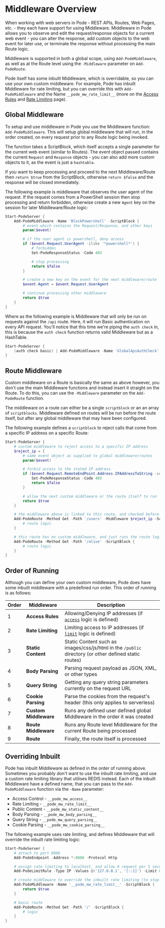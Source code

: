 # Middleware Overview

When working with web servers in Pode - REST APIs, Routes, Web Pages, etc. - they each have support for using Middleware. Middleware in Pode allows you to observe and edit the request/response objects for a current web event - you can alter the response, add custom objects to the web event for later use, or terminate the response without processing the main Route logic.

Middleware is supported in both a global scope, using `Add-PodeMiddleware`, as well as at the Route level using the `-Middleware` parameter on `Add-PodeRoute`.

Pode itself has some inbuilt Middleware, which is overridable, so you can use your own custom middleware. For example, Pode has inbuilt Middleware for rate limiting, but you can override this with `Add-PodeMiddleware` and the Name `__pode_mw_rate_limit__` (more on the [Access Rules](../AccessRules) and [Rate Limiting](../RateLimiting) page).

## Global Middleware

To setup and use middleware in Pode you use the Middleware function: `Add-PodeMiddleware`. This will setup global middleware that will run, in the order created, on every request prior to any Route logic being invoked.

The function takes a ScriptBlock, which itself accepts a single parameter for the current web event (similar to Routes). The event object passed contains the current `Request` and `Response` objects - you can also add more custom objects to it, as the event is just a `hashtable`.

If you want to keep processing and proceed to the next Middleware/Route then `return $true` from the ScriptBlock, otherwise `return $false` and the response will be closed immediately.

The following example is middleware that observes the user agent of the request. If the request comes from a PowerShell session then stop processing and return forbidden, otherwise create a new `Agent` key on the session for later Middleware/Route logic:

```powershell
Start-PodeServer {
    Add-PodeMiddleware -Name 'BlockPowershell' -ScriptBlock {
        # event which contains the Request/Response, and other keys
        param($event)

        # if the user agent is powershell, deny access
        if ($event.Request.UserAgent -ilike '*powershell*') {
            # forbidden
            Set-PodeResponseStatus -Code 403

            # stop processing
            return $false
        }

        # create a new key on the event for the next middleware/route
        $event.Agent = $event.Request.UserAgent

        # continue processing other middleware
        return $true
    }
}
```

Where as the following example is Middleware that will only be run on requests against the `/api` route. Here, it will run Basic authentication on every API request. You'll notice that this time we're piping the `auth check` in, this is because the `auth check` function returns valid Middleware but as a HashTable.

```powershell
Start-PodeServer {
    (auth check basic) | Add-PodeMiddleware -Name 'GlobalApiAuthCheck' -Route '/api'
}
```

## Route Middleware

Custom middleware on a Route is basically the same as above however, you don't use the main Middleware functions and instead insert it straight on the Route. To do this, you can use the `-Middleware` parameter on the `Add-PodeRoute` function.

The middleware on a route can either be a single `scriptblock` or an an array of `scriptblocks`. Middleware defined on routes will be run before the route itself, but after any global middleware that may have been configured.

The following example defines a `scriptblock` to reject calls that come from a specific IP address on a specific Route:

```powershell
Start-PodeServer {
    # custom middleware to reject access to a specific IP address
    $reject_ip = {
        # same event object as supplied to global middleware/routes
        param($event)

        # forbid access to the stated IP address
        if ($event.Request.RemoteEndPoint.Address.IPAddressToString -ieq '10.10.1.8') {
            Set-PodeResponseStatus -Code 403
            return $false
        }

        # allow the next custom middleware or the route itself to run
        return $true
    }

    # the middleware above is linked to this route, and checked before running the route logic
    Add-PodeRoute -Method Get -Path '/users' -Middleware $reject_ip -ScriptBlock {
        # route logic
    }

    # this route has no custom middleware, and just runs the route logic
    Add-PodeRoute -Method Get -Path '/alive' -ScriptBlock {
        # route logic
    }
}
```

## Order of Running

Although you can define your own custom middleware, Pode does have some inbuilt middleware with a predefined run order. This order of running is as follows:

| Order | Middleware | Description |
| ----- | ---------- | ----------- |
| 1 | **Access Rules** | Allowing/Denying IP addresses (if [`access`](../../../Functions/Core/Access) logic is defined) |
| 2 | **Rate Limiting** | Limiting access to IP addresses (if [`limit`](../../../Functions/Core/Limit) logic is defined) |
| 3 | **Static Content** | Static Content such as images/css/js/html in the `/public` directory (or other defined static routes) |
| 4 | **Body Parsing** | Parsing request payload as JSON, XML, or other types |
| 5 | **Query String** | Getting any query string parameters currently on the request URL |
| 6 | **Cookie Parsing** | Parse the cookies from the request's header (this only applies to serverless) |
| 7 | **Custom Middleware** | Runs any defined user defined global Middleware in the order it was created |
| 8 | **Route Middleware** | Runs any Route level Middleware for the current Route being processed |
| 9 | **Route** | Finally, the route itself is processed |

## Overriding Inbuilt

Pode has inbuilt Middleware as defined in the order of running above. Sometimes you probably don't want to use the inbuilt rate limiting, and use a custom rate limiting library that utilises REDIS instead. Each of the inbuilt Middleware have a defined name, that you can pass to the `Add-PodeMiddleware` function via the `-Name` parameter:

* Access Control    - `__pode_mw_access__`
* Rate Limiting     - `__pode_mw_rate_limit__`
* Public Content    - `__pode_mw_static_content__`
* Body Parsing      - `__pode_mw_body_parsing__`
* Query String      - `__pode_mw_query_parsing__`
* Cookie Parsing    - `__pode_mw_cookie_parsing__`

The following example uses rate limiting, and defines Middleware that will override the inbuilt rate limiting logic:

```powershell
Start-PodeServer {
    # attach to port 8080
    Add-PodeEndpoint -Address *:8080 -Protocol Http

    # assign rate limiting to localhost, and allow 8 request per 5 seconds
    Add-PodeLimitRule -Type IP -Values @('127.0.0.1', '[::1]') -Limit 8 -Seconds 5

    # create middleware to override the inbuilt rate limiting (to stop the limiting)
    Add-PodeMiddleware -Name '__pode_mw_rate_limit__' -ScriptBlock {
        return $true
    }

    # basic route
    Add-PodeRoute -Method Get -Path '/' -ScriptBlock {
        # logic
    }
}
```
